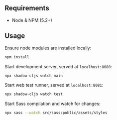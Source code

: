## Requirements

- Node & NPM (5.2+)

## Usage

Ensure node modules are installed locally:

``` bash
npm install
```

Start development server, served at `localhost:8080`:

``` bash
npx shadow-cljs watch main
```

Start web test runner, served at `localhost:8081`:

``` bash
npx shadow-cljs watch test
```

Start Sass compilation and watch for changes:

``` bash
npx sass --watch src/sass:public/assets/styles
```
